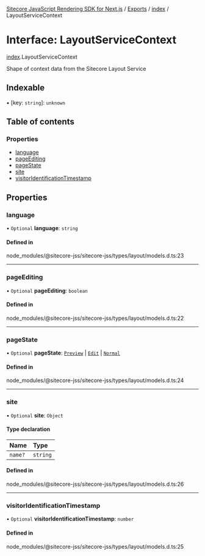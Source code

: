 [Sitecore JavaScript Rendering SDK for Next.js](../README.md) / [Exports](../modules.md) / [index](../modules/index.md) / LayoutServiceContext

# Interface: LayoutServiceContext

[index](../modules/index.md).LayoutServiceContext

Shape of context data from the Sitecore Layout Service

## Indexable

▪ [key: `string`]: `unknown`

## Table of contents

### Properties

- [language](index.LayoutServiceContext.md#language)
- [pageEditing](index.LayoutServiceContext.md#pageediting)
- [pageState](index.LayoutServiceContext.md#pagestate)
- [site](index.LayoutServiceContext.md#site)
- [visitorIdentificationTimestamp](index.LayoutServiceContext.md#visitoridentificationtimestamp)

## Properties

### language

• `Optional` **language**: `string`

#### Defined in

node_modules/@sitecore-jss/sitecore-jss/types/layout/models.d.ts:23

___

### pageEditing

• `Optional` **pageEditing**: `boolean`

#### Defined in

node_modules/@sitecore-jss/sitecore-jss/types/layout/models.d.ts:22

___

### pageState

• `Optional` **pageState**: [`Preview`](../enums/index.LayoutServicePageState.md#preview) \| [`Edit`](../enums/index.LayoutServicePageState.md#edit) \| [`Normal`](../enums/index.LayoutServicePageState.md#normal)

#### Defined in

node_modules/@sitecore-jss/sitecore-jss/types/layout/models.d.ts:24

___

### site

• `Optional` **site**: `Object`

#### Type declaration

| Name | Type |
| :------ | :------ |
| `name?` | `string` |

#### Defined in

node_modules/@sitecore-jss/sitecore-jss/types/layout/models.d.ts:26

___

### visitorIdentificationTimestamp

• `Optional` **visitorIdentificationTimestamp**: `number`

#### Defined in

node_modules/@sitecore-jss/sitecore-jss/types/layout/models.d.ts:25
